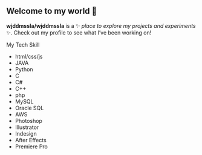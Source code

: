 ## Welcome to my world 🌙

**wjddmssla/wjddmssla** is a ✨ _place to explore my projects and experiments_ ✨. Check out my profile to see what I’ve been working on!

My Tech Skill
- html/css/js
- JAVA
- Python
- C
- C#
- C++
- php
- MySQL
- Oracle SQL
- AWS
- Photoshop
- Illustrator
- Indesign
- After Effects
- Premiere Pro
